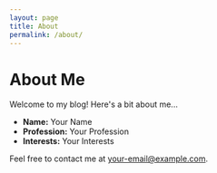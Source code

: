 ```yaml
---
layout: page
title: About
permalink: /about/
---
```


# About Me

Welcome to my blog! Here's a bit about me...

* **Name:** Your Name
* **Profession:** Your Profession
* **Interests:** Your Interests

Feel free to contact me at [your-email@example.com](mailto:your-email@example.com).


